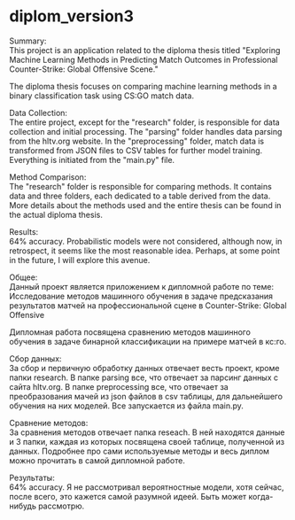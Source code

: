 # diplom_version3
Summary: <br>
This project is an application related to the diploma thesis titled "Exploring Machine Learning Methods in Predicting Match Outcomes in Professional Counter-Strike: Global Offensive Scene."

The diploma thesis focuses on comparing machine learning methods in a binary classification task using CS:GO match data.

Data Collection: <br>
The entire project, except for the "research" folder, is responsible for data collection and initial processing. The "parsing" folder handles data parsing from the hltv.org website. In the "preprocessing" folder, match data is transformed from JSON files to CSV tables for further model training. Everything is initiated from the "main.py" file.

Method Comparison: <br>
The "research" folder is responsible for comparing methods. It contains data and three folders, each dedicated to a table derived from the data. More details about the methods used and the entire thesis can be found in the actual diploma thesis.

Results: <br>
64% accuracy. Probabilistic models were not considered, although now, in retrospect, it seems like the most reasonable idea. Perhaps, at some point in the future, I will explore this avenue.

Общее:<br>
Данный проект является приложением к дипломной работе по теме: Исследование методов 
машинного обучения в задаче предсказания результатов матчей на профессиональной 
сцене в Counter-Strike: Global Offensive

Дипломная работа посвящена сравнению методов машинного обучения в задаче бинарной классификации на примере матчей в кс:го.

Сбор данных:<br>
За сбор и первичную обработку данных отвечает весть проект, кроме папки research.
В папке parsing все, что отвечает за парсинг данных с сайта hltv.org.
В папке preprocessing все, что отвечает за преобразования мачей из json файлов в csv таблицы, для дальнейшего обучения на них моделей.
Все запускается из файла main.py.

Сравнение методов:<br>
За сравнения методов отвечает папка reseach. В ней находятся данные и 3 папки, каждая из которых посвящена своей таблице, полученной из данных.
Подробнее про сами используемые методы и весь диплом можно прочитать в самой дипломной работе.

Результаты:<br>
64% accuracy. 
Я не рассмотривал вероятностные модели, хотя сейчас, после всего, это кажется самой разумной идеей. Быть может когда-нибудь рассмотрю. 
